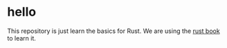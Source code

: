 # hello

This repository is just learn the basics for Rust. We are using the [rust
book](https://doc.rust-lang.org/book/ch20-01-single-threaded.html) to learn it.

